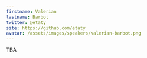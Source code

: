 ```yaml
---
firstname: Valerian
lastname: Barbot
twitter: @etaty
site: https://github.com/etaty
avatar: /assets/images/speakers/valerian-barbot.png
---
```


TBA